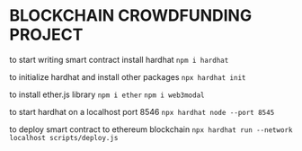 # BLOCKCHAIN CROWDFUNDING PROJECT

to start writing smart contract install hardhat `npm i hardhat`

to initialize hardhat and install other packages
`npx hardhat init`

to install ether.js library
`npm i ether`
`npm i web3modal`


to start hardhat on a localhost port 8546
`npx hardhat node --port 8545`

to deploy smart contract to ethereum blockchain
`npx hardhat run --network localhost scripts/deploy.js`
